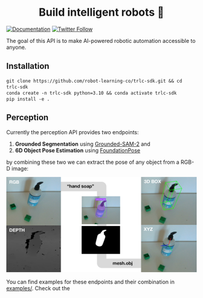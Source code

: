 <h1 align="center">Build intelligent robots 🤖</h1>

[![Documentation](https://img.shields.io/badge/Documentation-📕-blue)](https://docs.robot-learning.co/quickstart)
[![Twitter Follow](https://img.shields.io/twitter/follow/Jannik?style=social)](https://x.com/JannikGrothusen)

The goal of this API is to make AI-powered robotic automation accessible to anyone.

## Installation
```
git clone https://github.com/robot-learning-co/trlc-sdk.git && cd trlc-sdk
conda create -n trlc-sdk python=3.10 && conda activate trlc-sdk
pip install -e .
```

## Perception
Currently the perception API provides two endpoints:

1. **Grounded Segmentation** using [Grounded-SAM-2](https://github.com/IDEA-Research/Grounded-SAM-2) and
2. **6D Object Pose Estimation** using [FoundationPose](https://github.com/NVlabs/FoundationPose)

by combining these two we can extract the pose of any object from a RGB-D image:

<picture>
  <img src="./static/pose_estimation.png"  width="full">
</picture>

You can find examples for these endpoints and their combination in [examples/](examples/). Check out the 